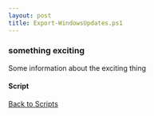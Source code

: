 ```yaml
---
layout: post
title: Export-WindowsUpdates.ps1
---
```


### something exciting

Some information about the exciting thing

#### Script

<script async src="https://gist-it.appspot.com/github.com/BanterBoy/scripts-blog/blob/master/PowerShell/scripts/windowsUpdates/Export-WindowsUpdates.ps1" crossorigin="anonymous"></script>

<a href="/menu/_pages/scripts.html">Back to Scripts</a>
